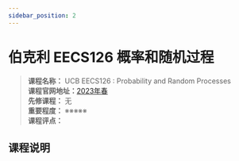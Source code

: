 ```yaml
---
sidebar_position: 2
---
```


# 伯克利 EECS126 概率和随机过程



>**课程名称：** UCB EECS126 : Probability and Random Processes   
**课程官网地址：**[2023年春](https://inst.eecs.berkeley.edu/~ee126/sp23/)  
**先修课程：** 无  
**重要程度：** ※※※※※  
**课程评点：** 

## 课程说明


